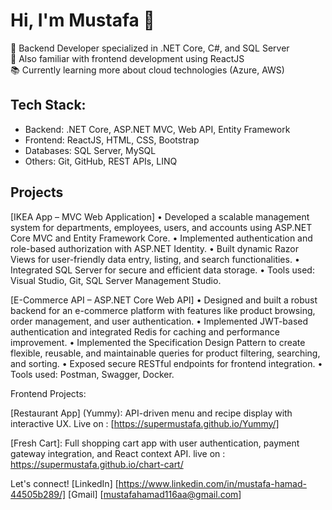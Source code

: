 # Hi, I'm Mustafa 👋

🚀 Backend Developer specialized in .NET Core, C#, and SQL Server  
🎯 Also familiar with frontend development using ReactJS  
📚 Currently learning more about cloud technologies (Azure, AWS)  

## Tech Stack:
- Backend: .NET Core, ASP.NET MVC, Web API, Entity Framework
- Frontend: ReactJS, HTML, CSS, Bootstrap
- Databases: SQL Server, MySQL
- Others: Git, GitHub, REST APIs, LINQ

## Projects
[IKEA App – MVC Web Application]
• Developed a scalable management system for departments, employees,
users, and accounts using ASP.NET Core MVC and Entity Framework Core.
• Implemented authentication and role-based authorization with ASP.NET
Identity.
• Built dynamic Razor Views for user-friendly data entry, listing, and search
functionalities.
• Integrated SQL Server for secure and efficient data storage.
• Tools used: Visual Studio, Git, SQL Server Management Studio.


[E-Commerce API – ASP.NET Core Web API]
• Designed and built a robust backend for an e-commerce platform with
features like product browsing, order management, and user authentication.
• Implemented JWT-based authentication and integrated Redis for caching
and performance improvement.
• Implemented the Specification Design Pattern to create flexible, reusable,
and maintainable queries for product filtering, searching, and sorting.
• Exposed secure RESTful endpoints for frontend integration.
• Tools used: Postman, Swagger, Docker.


Frontend Projects:

[Restaurant App] (Yummy): API-driven menu and recipe display with
interactive UX. Live on : [https://supermustafa.github.io/Yummy/]

[Fresh Cart]: Full shopping cart app with user authentication, payment
gateway integration, and React context API. live on : https://supermustafa.github.io/chart-cart/

Let's connect!
[LinkedIn] [https://www.linkedin.com/in/mustafa-hamad-44505b289/]
[Gmail] [mustafahamad116aa@gmail.com]
